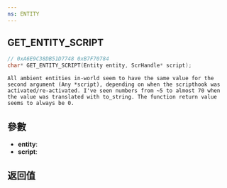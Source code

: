 ```yaml
---
ns: ENTITY
---
```

## GET_ENTITY_SCRIPT

```c
// 0xA6E9C38DB51D7748 0xB7F70784
char* GET_ENTITY_SCRIPT(Entity entity, ScrHandle* script);
```

```
All ambient entities in-world seem to have the same value for the second argument (Any *script), depending on when the scripthook was activated/re-activated. I've seen numbers from ~5 to almost 70 when the value was translated with to_string. The function return value seems to always be 0.  
```

## 參數
* **entity**: 
* **script**: 

## 返回值
